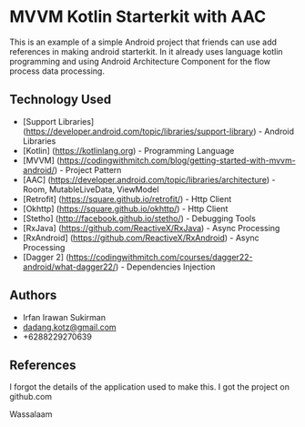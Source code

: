 # MVVM Kotlin Starterkit with AAC
This is an example of a simple Android project that friends can use
add references in making android starterkit. In it already uses language
kotlin programming and using Android Architecture Component for the flow process
data processing.

## Technology Used
* [Support Libraries] (https://developer.android.com/topic/libraries/support-library) - Android Libraries
* [Kotlin] (https://kotlinlang.org) - Programming Language
* [MVVM] (https://codingwithmitch.com/blog/getting-started-with-mvvm-android/) - Project Pattern
* [AAC] (https://developer.android.com/topic/libraries/architecture) - Room, MutableLiveData, ViewModel
* [Retrofit] (https://square.github.io/retrofit/) - Http Client
* [Okhttp] (https://square.github.io/okhttp/) - Http Client
* [Stetho] (http://facebook.github.io/stetho/) - Debugging Tools
* [RxJava] (https://github.com/ReactiveX/RxJava) - Async Processing
* [RxAndroid] (https://github.com/ReactiveX/RxAndroid) - Async Processing
* [Dagger 2] (https://codingwithmitch.com/courses/dagger22-android/what-dagger22/) - Dependencies Injection 

## Authors
* Irfan Irawan Sukirman 
* dadang.kotz@gmail.com
* +6288229270639

## References
I forgot the details of the application used to make this. I got the project on github.com

Wassalaam